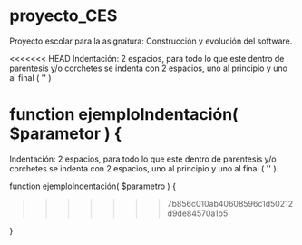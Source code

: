 # proyecto_CES
Proyecto escolar para la asignatura: Construcción y evolución del software.

<<<<<<< HEAD
Indentación: 2 espacios, para todo lo que este dentro de parentesis y/o corchetes se indenta con 2 espacios, uno al principio y uno al final
( '' )

function ejemploIndentación( $parametor ) {
=======
Indentación: 2 espacios, para todo lo que este dentro de parentesis y/o corchetes se indenta con 2 espacios, uno al principio y uno al final ( '' ).

function ejemploIndentación( $parametro ) {
>>>>>>> 7b856c010ab40608596c1d50212d9de84570a1b5
  
}
